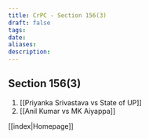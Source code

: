 ```yaml
---
title: CrPC - Section 156(3)
draft: false
tags: 
date: 
aliases: 
description:
---
```

## Section 156(3)
 
1. [[Priyanka Srivastava vs State of UP]]
2. [[Anil Kumar vs MK Aiyappa]]

[[index|Homepage]]